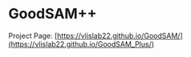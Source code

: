 # GoodSAM++
Project Page: [https://vlislab22.github.io/GoodSAM/](https://vlislab22.github.io/GoodSAM_Plus/)
